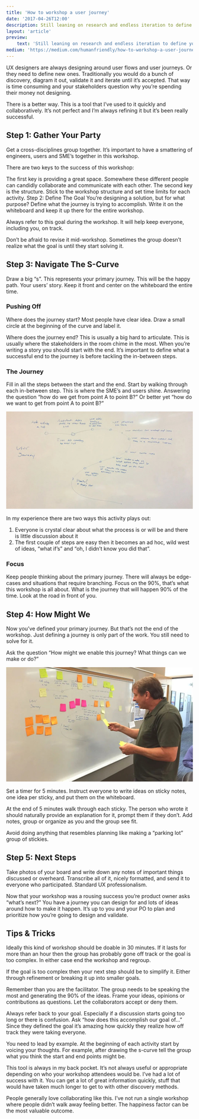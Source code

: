```yaml
---
title: 'How to workshop a user journey'
date: '2017-04-26T12:00'
description: Still leaning on research and endless iteration to define your user journeys? There is a better way.
layout: 'article'
preview:
    text: 'Still leaning on research and endless iteration to define your user journeys? There is a better way.'
medium: 'https://medium.com/humanfriendly/how-to-workshop-a-user-journey-a35bf62e88cb'
---
```


UX designers are always designing around user flows and user journeys. Or they need to define new ones. Traditionally you would do a bunch of discovery, diagram it out, validate it and iterate until it’s accepted. That way is time consuming and your stakeholders question why you’re spending their money not designing.

There is a better way. This is a tool that I’ve used to it quickly and collaboratively. It’s not perfect and I’m always refining it but it’s been really successful.

## Step 1: Gather Your Party
Get a cross-disciplines group together. It’s important to have a smattering of engineers, users and SME’s together in this workshop.

There are two keys to the success of this workshop:

The first key is providing a great space. Somewhere these different people can candidly collaborate and communicate with each other.
The second key is the structure. Stick to the workshop structure and set time limits for each activity.
Step 2: Define The Goal
You’re designing a solution, but for what purpose? Define what the journey is trying to accomplish. Write it on the whiteboard and keep it up there for the entire workshop.

Always refer to this goal during the workshop. It will help keep everyone, including you, on track.

Don’t be afraid to revise it mid-workshop. Sometimes the group doesn’t realize what the goal is until they start solving it.

## Step 3: Navigate The S-Curve
Draw a big “s”. This represents your primary journey. This will be the happy path. Your users’ story. Keep it front and center on the whiteboard the entire time.

### Pushing Off
Where does the journey start? Most people have clear idea. Draw a small circle at the beginning of the curve and label it.

Where does the journey end? This is usually a big hard to articulate. This is usually where the stakeholders in the room chime in the most. When you’re writing a story you should start with the end. It’s important to define what a successful end to the journey is before tackling the in-between steps.

### The Journey
Fill in all the steps between the start and the end. Start by walking through each in-between step. This is where the SME’s and users shine. Answering the question “how do we get from point A to point B?” Or better yet “how do we want to get from point A to point B?”

![](./one.jpg)

In my experience there are two ways this activity plays out:

1. Everyone is crystal clear about what the process is or will be and there is little discussion about it
2. The first couple of steps are easy then it becomes an ad hoc, wild west of ideas, “what if’s” and “oh, I didn’t know you did that”.

### Focus
Keep people thinking about the primary journey. There will always be edge-cases and situations that require branching. Focus on the 90%, that’s what this workshop is all about. What is the journey that will happen 90% of the time. Look at the road in front of you.

## Step 4: How Might We
Now you’ve defined your primary journey. But that’s not the end of the workshop. Just defining a journey is only part of the work. You still need to solve for it.

Ask the question “How might we enable this journey? What things can we make or do?”

![](./two.jpg)

Set a timer for 5 minutes. Instruct everyone to write ideas on sticky notes, one idea per sticky, and put them on the whiteboard.

At the end of 5 minutes walk through each sticky. The person who wrote it should naturally provide an explanation for it, prompt them if they don’t. Add notes, group or organize as you and the group see fit.

Avoid doing anything that resembles planning like making a “parking lot” group of stickies.

## Step 5: Next Steps
Take photos of your board and write down any notes of important things discussed or overheard. Transcribe all of it, nicely formatted, and send it to everyone who participated. Standard UX professionalism.

Now that your workshop was a rousing success you’re product owner asks “what’s next?” You have a journey you can design for and lots of ideas around how to make it happen. It’s up to you and your PO to plan and prioritize how you’re going to design and validate.

## Tips & Tricks
Ideally this kind of workshop should be doable in 30 minutes. If it lasts for more than an hour then the group has probably gone off track or the goal is too complex. In either case end the workshop and regroup.

If the goal is too complex then your next step should be to simplify it. Either through refinement or breaking it up into smaller goals.

Remember than you are the facilitator. The group needs to be speaking the most and generating the 90% of the ideas. Frame your ideas, opinions or contributions as questions. Let the collaborators accept or deny them.

Always refer back to your goal. Especially if a discussion starts going too long or there is confusion. Ask “how does this accomplish our goal of…” Since they defined the goal it’s amazing how quickly they realize how off track they were taking everyone.

You need to lead by example. At the beginning of each activity start by voicing your thoughts. For example, after drawing the s-curve tell the group what you think the start and end points might be.

This tool is always in my back pocket. It’s not always useful or appropriate depending on who your workshop attendees would be. I’ve had a lot of success with it. You can get a lot of great information quickly, stuff that would have taken much longer to get to with other discovery methods.

People generally love collaborating like this. I’ve not run a single workshop where people didn’t walk away feeling better. The happiness factor can be the most valuable outcome.